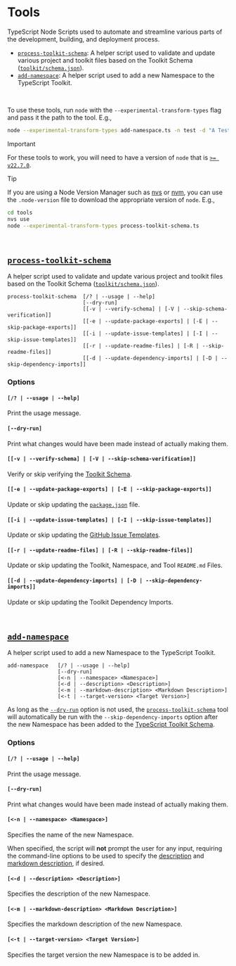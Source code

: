 # Tools
TypeScript Node Scripts used to automate and streamline various parts of the development, building, and deployment process.

- [`process-toolkit-schema`](#process-toolkit-schema): A helper script used to validate and update various project and toolkit files based on the Toolkit Schema ([`toolkit/schema.json`](../toolkit/schema.json)).
- [`add-namespace`](#add-namespace): A helper script used to add a new Namespace to the TypeScript Toolkit.

<br>

To use these tools, run `node` with the `--experimental-transform-types` flag and pass it the path to the tool. E.g.,
```bash
node --experimental-transform-types add-namespace.ts -n test -d "A Test Namespace."
```

> [!IMPORTANT]
> For these tools to work, you will need to have a version of `node` that is [`>= v22.7.0`](https://nodejs.org/en/learn/typescript/run-natively#running-typescript-code-with-nodejs).

> [!TIP]
> If you are using a Node Version Manager such as [nvs](https://github.com/jasongin/nvs) or [nvm](https://github.com/nvm-sh/nvm), you can use the `.node-version` file to download the appropriate version of `node`. E.g.,
>
> ```bash
> cd tools
> nvs use
> node --experimental-transform-types process-toolkit-schema.ts
> ```

<br>

## [`process-toolkit-schema`](process-toolkit-schema.ts)
A helper script used to validate and update various project and toolkit files based on the Toolkit Schema ([`toolkit/schema.json`](../toolkit/schema.json)).

```console
process-toolkit-schema  [/? | --usage | --help]
                        [--dry-run]
                        [[-v | --verify-schema] | [-V | --skip-schema-verification]]
                        [[-e | --update-package-exports] | [-E | --skip-package-exports]]
                        [[-i | --update-issue-templates] | [-I | --skip-issue-templates]]
                        [[-r | --update-readme-files] | [-R | --skip-readme-files]]
                        [[-d | --update-dependency-imports] | [-D | --skip-dependency-imports]]
```


### Options
#### `[/? | --usage | --help]`
Print the usage message.


#### `[--dry-run]`
Print what changes would have been made instead of actually making them.


#### `[[-v | --verify-schema] | [-V | --skip-schema-verification]]`
Verify or skip verifying the [Toolkit Schema](../toolkit/schema.json).


#### `[[-e | --update-package-exports] | [-E | --skip-package-exports]]`
Update or skip updating the [`package.json`](../package.json) file.


#### `[[-i | --update-issue-templates] | [-I | --skip-issue-templates]]`
Update or skip updating the [GitHub Issue Templates](../.github/ISSUE_TEMPLATE).


#### `[[-r | --update-readme-files] | [-R | --skip-readme-files]]`
Update or skip updating the Toolkit, Namespace, and Tool `README.md` Files.


#### `[[-d | --update-dependency-imports] | [-D | --skip-dependency-imports]]`
Update or skip updating the Toolkit Dependency Imports.

<br>

## [`add-namespace`](add-namespace.ts)
A helper script used to add a new Namespace to the TypeScript Toolkit.

```console
add-namespace   [/? | --usage | --help]
                [--dry-run]
                [<-n | --namespace> <Namespace>]
                [<-d | --description> <Description>]
                [<-m | --markdown-description> <Markdown Description>]
                [<-t | --target-version> <Target Version>]
```

As long as the [`--dry-run`](#--dry-run-1) option is not used, the [`process-toolkit-schema`](#process-toolkit-schema) tool will automatically be run with the `--skip-dependency-imports` option after the new Namespace has been added to the [TypeScript Toolkit Schema](../toolkit/schema.json).


### Options
#### `[/? | --usage | --help]`
Print the usage message.


#### `[--dry-run]`
Print what changes would have been made instead of actually making them.


#### `[<-n | --namespace> <Namespace>]`
Specifies the name of the new Namespace.

When specified, the script will **not** prompt the user for any input, requiring the command-line options to be used to specify the [description](#-d----description-description) and [markdown description](#-m----markdown-description-markdown-description), if desired.


#### `[<-d | --description> <Description>]`
Specifies the description of the new Namespace.


#### `[<-m | --markdown-description> <Markdown Description>]`
Specifies the markdown description of the new Namespace.


#### `[<-t | --target-version> <Target Version>]`
Specifies the target version the new Namespace is to be added in.